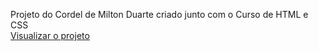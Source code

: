 Projeto do Cordel de Milton Duarte criado junto com o Curso de HTML e CSS<br>
<a href="https://leooc1.github.io/projeto-cordel/" target="_blank">Visualizar o projeto</a>
